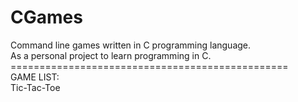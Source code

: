 # CGames
Command line games written in  C programming language.\
As a personal project to learn programming in C.\
================================================\
GAME LIST:\
Tic-Tac-Toe
